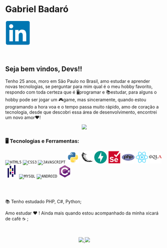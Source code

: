 <div dsplay="inline-block">
 
 <h1 align="left">Gabriel Badaró</h1>
  <a href="https://www.linkedin.com/in/gabriel-badar%C3%B3-942b24219/">
    <img width="80px" src="https://raw.githubusercontent.com/devicons/devicon/1119b9f84c0290e0f0b38982099a2bd027a48bf1/icons/linkedin/linkedin-original.svg" alt="linkedin" style="vertical-align:top;">
  </a>
</div>





</br>
</br>

## Seja bem vindos, Devs!!

Tenho 25 anos, moro em São Paulo no Brasil, amo estudar e aprender novas tecnologias, se perguntar para mim qual é o meu hobby favorito, respondo com toda certeza que é 🖥️programar e 📚estudar, para alguns o hobby pode ser jogar um 🎮game, mas sinceramente, quando estou programando a hora voa e o tempo passa muito rápido, amo de coração a tecnologia, desde que descobri essa área de desenvolvimento, encontrei um novo amor❤️!

<p align="center">
  <img src="https://i.imgur.com/Jlfglot.png" width="350">
</p>

### 🖥️ Tecnologias e Ferramentas: 
<code><img width="40px" src="https://cdn.jsdelivr.net/gh/devicons/devicon/icons/html5/html5-original-wordmark.svg" title = "HTML5"/></code>
<code><img width="40px" src="https://cdn.jsdelivr.net/gh/devicons/devicon/icons/css3/css3-original-wordmark.svg" title = "CSS3"/></code>
<code><img width="40px" src="https://cdn.jsdelivr.net/gh/devicons/devicon/icons/javascript/javascript-original.svg" title = "JAVASCRIPT"/></code>
<code><img width="40px" src="https://raw.githubusercontent.com/devicons/devicon/1119b9f84c0290e0f0b38982099a2bd027a48bf1/icons/python/python-original.svg" title = "PYTHON"/></code>
<code><img width="40px" src="https://raw.githubusercontent.com/devicons/devicon/1119b9f84c0290e0f0b38982099a2bd027a48bf1/icons/flask/flask-original.svg" title = "FLASK"/></code>
<code><img width="40px" src="https://raw.githubusercontent.com/devicons/devicon/1119b9f84c0290e0f0b38982099a2bd027a48bf1/icons/fastapi/fastapi-original.svg" title = "FASTAPI"/></code>
<code><img width="40px" src="https://raw.githubusercontent.com/devicons/devicon/1119b9f84c0290e0f0b38982099a2bd027a48bf1/icons/selenium/selenium-original.svg" title = "SELENIUM"/></code>
<code><img width="40px" src="https://raw.githubusercontent.com/devicons/devicon/1119b9f84c0290e0f0b38982099a2bd027a48bf1/icons/php/php-original.svg" title = "PHP"/></code>
<code><img width="40px" src="https://raw.githubusercontent.com/devicons/devicon/1119b9f84c0290e0f0b38982099a2bd027a48bf1/icons/react/react-original.svg" title = "REACT"/></code>
<code><img width="40px" src="https://raw.githubusercontent.com/devicons/devicon/1119b9f84c0290e0f0b38982099a2bd027a48bf1/icons/sqlalchemy/sqlalchemy-original.svg" title = "SQLALCHEMY"/></code>
<code><img width="40px" src="https://raw.githubusercontent.com/devicons/devicon/1119b9f84c0290e0f0b38982099a2bd027a48bf1/icons/pandas/pandas-original.svg" title = "PANDAS"/></code>
<code><img width="40px" src="https://cdn.jsdelivr.net/gh/devicons/devicon/icons/mysql/mysql-original.svg" title = "MYSQL"/></code>
<code><img width="40px" src="https://cdn.jsdelivr.net/gh/devicons/devicon/icons/android/android-original.svg" title = "ANDROID"/></code>
<code><img width="40px" src="https://github.com/devicons/devicon/blob/master/icons/csharp/csharp-original.svg" title = "CSharp"/></code>


</br>
</br>
<div display="inline-block">
 <p align="left">📚 Tenho estudado PHP, C#, Python;</p>
 <p align="left">Amo estudar ❤️ !  Ainda mais quando estou acompanhado da minha xicará de café ☕ ;</p>
</div>

</p>
</br>

<p align="center">
<a href="[https://github.com/jeniblodev](https://www.linkedin.com/in/gabriel-badar%C3%B3-942b24219/)">
  <img height="180em" src="https://github-readme-stats-eight-theta.vercel.app/api?username=proprotre&show_icons=true&theme=algolia&include_all_commits=true&count_private=true"/>
  <img height="180em" src="https://github-readme-stats-eight-theta.vercel.app/api/top-langs/?username=proprotre&layout=compact&langs_count=8&theme=algolia"/>
</a>
</p>
